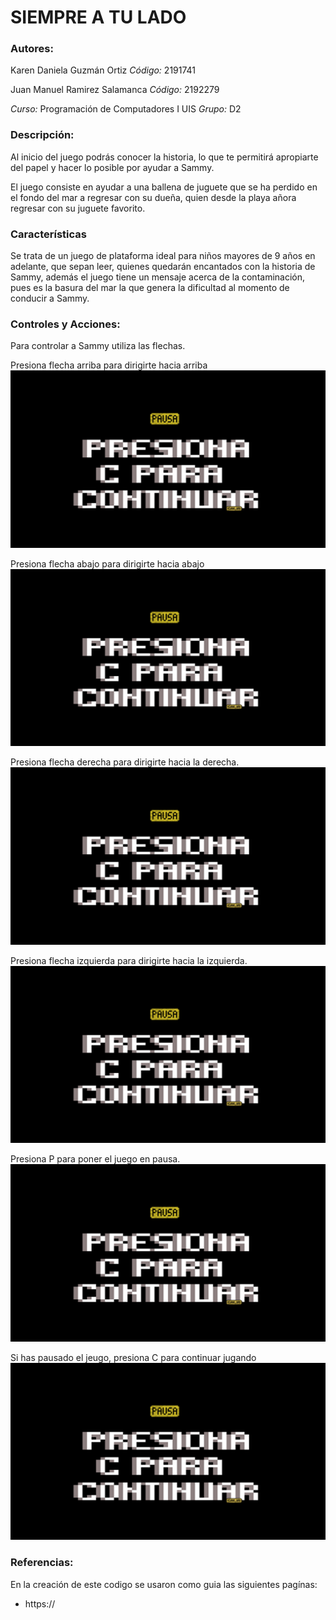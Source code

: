 # SIEMPRE A TU LADO

### **Autores:**

Karen Daniela Guzmán Ortiz    _Código:_ 2191741

Juan Manuel Ramirez Salamanca    _Código:_ 2192279

_Curso:_ Programación de Computadores I UIS  _Grupo:_ D2

### **Descripción:**

Al inicio del juego podrás conocer la historia, lo que te permitirá apropiarte del papel y hacer lo posible por ayudar a Sammy.

El juego consiste en ayudar a una ballena de juguete que se ha perdido en el fondo del mar a regresar con su dueña, quien desde la playa añora regresar con su juguete favorito.

### **Características**

Se trata de un juego de plataforma ideal para niños mayores de 9 años en adelante, que sepan leer, quienes quedarán encantados con la historia de Sammy, además el juego tiene un mensaje acerca de la contaminación, pues es la basura del mar la que genera la dificultad al momento de conducir a Sammy.

### **Controles y Acciones:**

Para controlar a Sammy utiliza las flechas.

Presiona flecha arriba para dirigirte hacia arriba
![./ar.png](./3.png)


Presiona flecha abajo para dirigirte hacia abajo
![./ab.png](./3.png)

Presiona flecha derecha para dirigirte hacia la derecha.
![./der.png](./3.png)


Presiona flecha izquierda para dirigirte hacia la izquierda.
![./izq.png](./3.png)


Presiona P para poner el juego en pausa.
![./p.png](./3.png)


Si has pausado el jeugo, presiona C para continuar jugando
![./c.png](./3.png)


### **Referencias:**

En la creación de este codigo se usaron como guia las siguientes pagínas:
- https://
